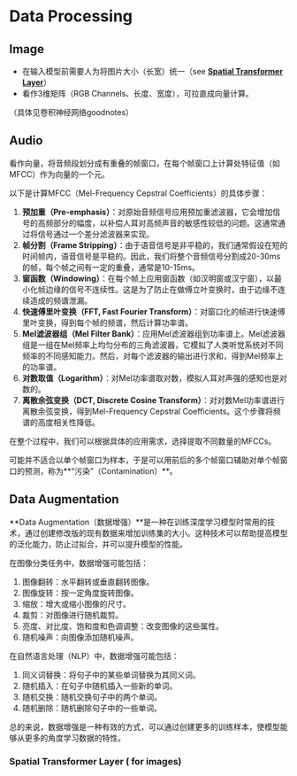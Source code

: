 # Data Processing

## Image

-   在输入模型前需要人为将图片大小（长宽）统一（see **<u>Spatial Transformer Layer</u>**）
-   看作3维矩阵（RGB Channels、长度、宽度），可拉直成向量计算。

（具体见卷积神经网络goodnotes）

## Audio

看作向量，将音频段划分成有重叠的帧窗口，在每个帧窗口上计算处特征值（如MFCC）作为向量的一个元。

以下是计算MFCC（Mel-Frequency Cepstral Coefficients）的具体步骤：

1.  **预加重（Pre-emphasis）**：对原始音频信号应用预加重滤波器，它会增加信号的高频部分的幅度，以补偿人耳对高频声音的敏感性较低的问题。这通常通过将信号通过一个差分滤波器来实现。
2.  **帧分割（Frame Stripping）**：由于语音信号是非平稳的，我们通常假设在短的时间帧内，语音信号是平稳的。因此，我们将整个音频信号分割成20-30ms的帧，每个帧之间有一定的重叠，通常是10-15ms。
3.  **窗函数（Windowing）**：在每个帧上应用窗函数（如汉明窗或汉宁窗），以最小化帧边缘的信号不连续性。这是为了防止在做傅立叶变换时，由于边缘不连续造成的频谱泄漏。
4.  **快速傅里叶变换（FFT, Fast Fourier Transform）**：对窗口化的帧进行快速傅里叶变换，得到每个帧的频谱，然后计算功率谱。
5.  **Mel滤波器组（Mel Filter Bank）**：应用Mel滤波器组到功率谱上。Mel滤波器组是一组在Mel频率上均匀分布的三角滤波器，它模拟了人类听觉系统对不同频率的不同感知能力。然后，对每个滤波器的输出进行求和，得到Mel频率上的功率谱。
6.  **对数取值（Logarithm）**：对Mel功率谱取对数，模拟人耳对声强的感知也是对数的。
7.  **离散余弦变换（DCT, Discrete Cosine Transform）**：对对数Mel功率谱进行离散余弦变换，得到Mel-Frequency Cepstral Coefficients。这个步骤将频谱的高度相关性降低。

在整个过程中，我们可以根据具体的应用需求，选择提取不同数量的MFCCs。

可能并不适合以单个帧窗口为样本，于是可以用前后的多个帧窗口辅助对单个帧窗口的预测，称为**“污染”（Contamination）**。

## Data Augmentation

**Data Augmentation（数据增强）**是一种在训练深度学习模型时常用的技术，通过创建修改版的现有数据来增加训练集的大小。这种技术可以帮助提高模型的泛化能力，防止过拟合，并可以提升模型的性能。

在图像分类任务中，数据增强可能包括：

1.  图像翻转：水平翻转或垂直翻转图像。
2.  图像旋转：按一定角度旋转图像。
3.  缩放：增大或缩小图像的尺寸。
4.  裁剪：对图像进行随机裁剪。
5.  亮度、对比度、饱和度和色调调整：改变图像的这些属性。
6.  随机噪声：向图像添加随机噪声。

在自然语言处理（NLP）中，数据增强可能包括：

1.  同义词替换：将句子中的某些单词替换为其同义词。
2.  随机插入：在句子中随机插入一些新的单词。
3.  随机交换：随机交换句子中的两个单词。
4.  随机删除：随机删除句子中的一些单词。

总的来说，数据增强是一种有效的方式，可以通过创建更多的训练样本，使模型能够从更多的角度学习数据的特性。

### Spatial Transformer Layer ( for images)